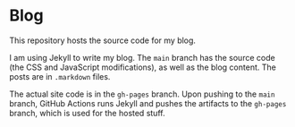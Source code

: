 # Blog

This repository hosts the source code for my blog.

I am using Jekyll to write my blog. The `main` branch has the source code (the CSS and JavaScript modifications), as well as the blog content. The posts are in `.markdown` files.

The actual site code is in the `gh-pages` branch. Upon pushing to the `main` branch, GitHub Actions runs Jekyll and pushes the artifacts to the `gh-pages` branch, which is used for the hosted stuff.
